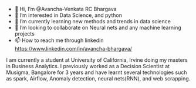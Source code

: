 - 👋 Hi, I’m @Avancha-Venkata RC Bhargava
- 👀 I’m interested in Data Science, and python
- 🌱 I’m currently learning new methods and trends in data science
- 💞️ I’m looking to collaborate on Neural nets and any machine learning projects
- 📫 How to reach me through linkedin https://www.linkedin.com/in/avancha-bhargava/


I am currently a student at University of California, Irvine doing my masters in Business Analytics. I previously worked as a Decision Scientist at Musigma, Bangalore for 3 years and have learnt several technologies such as spark, Airflow, Anomaly detection, neural nets(RNN), and web scrapping.
